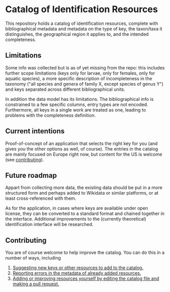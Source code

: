 # Catalog of Identification Resources

This repository holds a catalog of identification resources, complete with bibliographical metadata
and metadata on the type of key, the taxon/taxa it distinguishes, the geographical region it applies
to, and the intended completeness.

## Limitations

Some info was collected but is as of yet missing from the repo: this includes further scope
limitations (keys only for larvae, only for females, only for aquatic species), a more specific
description of incompleteness in the taxonomy ("all species and genera of family X, except species
of genus Y") and keys separated across different bibliographical units.

In addition the data model has its limitations. The bibliographical info is constrained to a few
specific columns, entry types are not encoded. Furthermore, all keys in a single work are treated
as one, leading to problems with the completeness definition.

## Current intentions

Proof-of-concept of an application that selects the right key for you (and gives you the other
options as well, of course). The entries in the catalog are mainly focused on Europe right now, but
content for the US is welcome (see [contributing](#contributing)).

## Future roadmap

Appart from collecting more data, the existing data should be put in a more structured form and
perhaps added to Wikidata or similar platforms, or at least cross-referenced with them.

As for the application, in cases where keys are available under open license, they can be
converted to a standard format and chained together in the interface. Additional improvements
to the (currently theoretical) identification interface will be researched.

## Contributing

You are of course welcome to help improve the catalog. You can do this in a number of ways,
including

  1. [Suggesting new keys or other resources to add to the catalog.](https://github.com/identification-resources/catalog/issues/new?assignees=&labels=untriaged%2C+untriaged%3A+addition&template=addition-to-the-catalog.md&title=)
  2. [Reporting errors in the metadata of already added resources.](https://github.com/identification-resources/catalog/issues/new?assignees=&labels=untriaged%2C+untriaged%3A+error&template=catalog-error.md&title=)
  3. [Adding or improving resources yourself by editing the catalog file and making a pull request.](https://github.com/identification-resources/catalog/blob/main/CONTRIBUTING.md#adding-resources)
